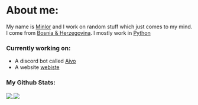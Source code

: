 # About me:
My name is [Minlor](https://minlor.net) and I work on random stuff which just comes to my mind. I come from [Bosnia & Herzegovina](https://en.wikipedia.org/wiki/Bosnia_and_Herzegovina).
I mostly work in [Python](https://python.org/)

### Currently working on:

- A discord bot called [Aivo](https://discord.com/oauth2/authorize?client_id=549693186918973442&scope=bot&permissions=8)
- A website [webiste](https://minlor.net)

### My Github Stats:
<a href="Minlor's GitHub stats">
  <img align="center" src="https://github-readme-stats.vercel.app/api?username=Minlor&count_private=true&show_icons=true&theme=tokyonight" />
</a>
<a href="Minlor's Top Langs">
  <img align="center" src="https://github-readme-stats.vercel.app/api/top-langs/?username=Minlor&count_private=true&show_icons=true&theme=tokyonight&layout=compact" />
</a>
